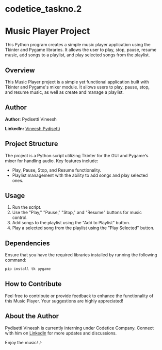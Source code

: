 # codetice_taskno.2
# Music Player Project
This Python program creates a simple music player application using the Tkinter and Pygame libraries. It allows the user to play, stop, pause, resume music, add songs to a playlist, and play selected songs from the playlist.
## Overview

This Music Player project is a simple yet functional application built with Tkinter and Pygame's mixer module. It allows users to play, pause, stop, and resume music, as well as create and manage a playlist.

## Author

**Author:** Pydisetti Vineesh

**LinkedIn:** [Vineesh Pydisetti](https://www.linkedin.com/in/vineesh-pydisetti-28464421b/)

## Project Structure

The project is a Python script utilizing Tkinter for the GUI and Pygame's mixer for handling audio. Key features include:

- Play, Pause, Stop, and Resume functionality.
- Playlist management with the ability to add songs and play selected ones.

## Usage

1. Run the script.
2. Use the "Play," "Pause," "Stop," and "Resume" buttons for music control.
3. Add songs to the playlist using the "Add to Playlist" button.
4. Play a selected song from the playlist using the "Play Selected" button.

## Dependencies

Ensure that you have the required libraries installed by running the following command:

```bash
pip install tk pygame
```

## How to Contribute

Feel free to contribute or provide feedback to enhance the functionality of this Music Player. Your suggestions are highly appreciated!

## About the Author

Pydisetti Vineesh is currently interning under Codetice Company. Connect with him on [LinkedIn](https://www.linkedin.com/in/vineesh-pydisetti-28464421b/) for more updates and discussions.

Enjoy the music! 🎶
